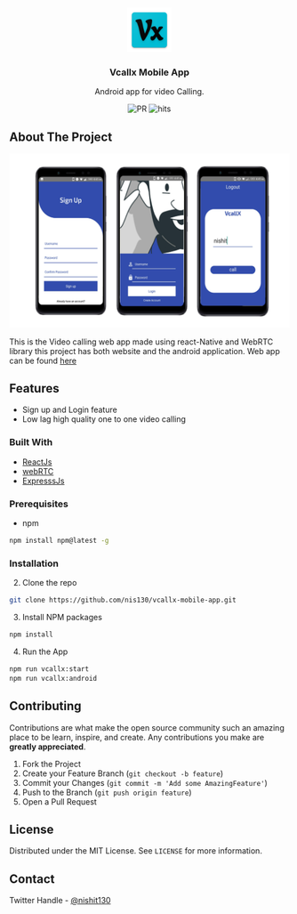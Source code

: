 



<!-- PROJECT LOGO -->
<br />
<p align="center">
  <a href="https://github.com/nis130/vcallx-mobile-app">
    <img src="images/logo.png" alt="Logo" width="80" height="80">
  </a>

  <h3 align="center">Vcallx Mobile App</h3>
  <p align="center">
    Android app for video Calling.
    <br>
    <p align="center">
      <img href="#how-to-use" src="https://img.shields.io/badge/PRs-welcome-brightgreen.svg?style=round-square"
           alt="PR">
      <img href="http://hits.dwyl.com/nis130/vcallx-web" src="http://hits.dwyl.com/nis130/vcallx-web.svg"
           alt="hits">
    </p>
  </p>   
</p>



<!-- ABOUT THE PROJECT -->
## About The Project

[![Product Name Screen Shot][product-screenshot]](https://example.com)

This is the Video calling web app made using react-Native and WebRTC library this project has both website and the android application. Web app can be found [here](https://github.com/nis130/vcallx-web) 

## Features
* Sign up and Login feature
* Low lag high quality one to one video calling

### Built With
* [ReactJs](https://reactjs.org)
* [webRTC](https://github.com/react-native-webrtc/react-native-webrtc)
* [ExpresssJs](https://expressjs.com/)


### Prerequisites

* npm
```sh
npm install npm@latest -g
```

### Installation

2. Clone the repo
```sh
git clone https://github.com/nis130/vcallx-mobile-app.git
```
3. Install NPM packages
```sh
npm install
```
4. Run the App
```sh
npm run vcallx:start
npm run vcallx:android
```


<!-- CONTRIBUTING -->
## Contributing

Contributions are what make the open source community such an amazing place to be learn, inspire, and create. Any contributions you make are **greatly appreciated**.

1. Fork the Project
2. Create your Feature Branch (`git checkout -b feature`)
3. Commit your Changes (`git commit -m 'Add some AmazingFeature'`)
4. Push to the Branch (`git push origin feature`)
5. Open a Pull Request



<!-- LICENSE -->
## License

Distributed under the MIT License. See `LICENSE` for more information.



<!-- CONTACT -->
## Contact

Twitter Handle - [@nishit130](https://twitter.com/nishit130)




[product-screenshot]: images/screenshot.png
